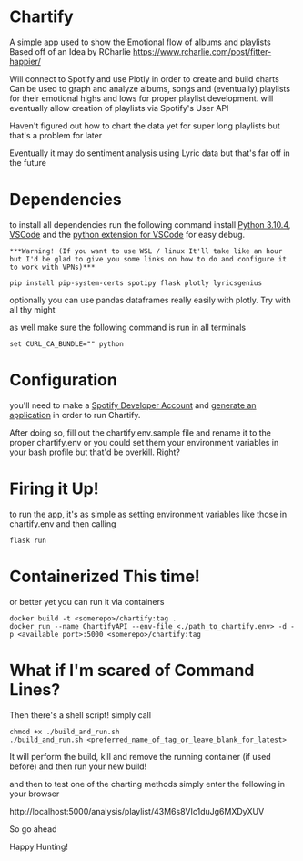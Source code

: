 
# Chartify
A simple app used to show the Emotional flow of albums and playlists
Based off of an Idea by RCharlie <https://www.rcharlie.com/post/fitter-happier/>

Will connect to Spotify and use Plotly in order to create and build charts
Can be used to graph and analyze albums, songs and (eventually) playlists 
for their emotional highs and lows for proper playlist development.
will eventually allow creation of playlists via Spotify's User API

Haven't figured out how to chart the data yet for super long playlists but that's a problem for later

Eventually it may do sentiment analysis using Lyric data but that's far off in the future

# Dependencies

to install all dependencies run the following command
install [Python 3.10.4][1], [VSCode][2] and the [python extension for VSCode][3] for easy debug.

[1]: <https://www.python.org/downloads/release/python-3104/> "python.org"
[2]: <https://code.visualstudio.com/Download> "or VSCodium if you're an open source fanatic"
[3]: <https://marketplace.visualstudio.com/items?itemName=ms-python.python> "I mean this one is in the marketplace but why not have it as a link"

`***Warning! (If you want to use WSL / linux It'll take like an hour but I'd be glad to give you some links on how to do and configure it to work with VPNs)***`

    pip install pip-system-certs spotipy flask plotly lyricsgenius

optionally you can use pandas dataframes really easily with plotly. Try with all thy might

as well make sure the following command is run in all terminals 

    set CURL_CA_BUNDLE="" python
#  Configuration

you'll need to make a [Spotify Developer Account][4] and [generate an application][5] in order to run Chartify. 

After doing so, fill out the 
    chartify.env.sample
file and rename it to the proper 
    chartify.env
or you could set them your environment variables in your bash profile but that'd be overkill. Right?

[4]: <https://developer.spotify.com/documentation/web-api> "The Documentation"
[5]: <https://developer.spotify.com/documentation/web-api/tutorials/getting-started#request-an-access-token> "How to generate an application / get client_id and client secret"

#  Firing it Up!

to run the app, it's as simple as setting environment variables like those in 
    chartify.env
and then calling

    flask run

#  Containerized This time!

or better yet you can run it via containers

    docker build -t <somerepo>/chartify:tag .
    docker run --name ChartifyAPI --env-file <./path_to_chartify.env> -d -p <available port>:5000 <somerepo>/chartify:tag 

#  What if I'm scared of Command Lines?

Then there's a shell script! simply call

    chmod +x ./build_and_run.sh
    ./build_and_run.sh <preferred_name_of_tag_or_leave_blank_for_latest>
It will perform the build, kill and remove the running container (if used before) and then run your new build!

and then to test one of the charting methods simply enter the following in your browser

http://localhost:5000/analysis/playlist/43M6s8VIc1duJg6MXDyXUV


So go ahead

Happy Hunting!